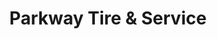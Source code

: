 ---
title: "Parkway Tire & Service"
url: /callaway/parkway-tire-und-service/
shop: Autowerkstatt
---